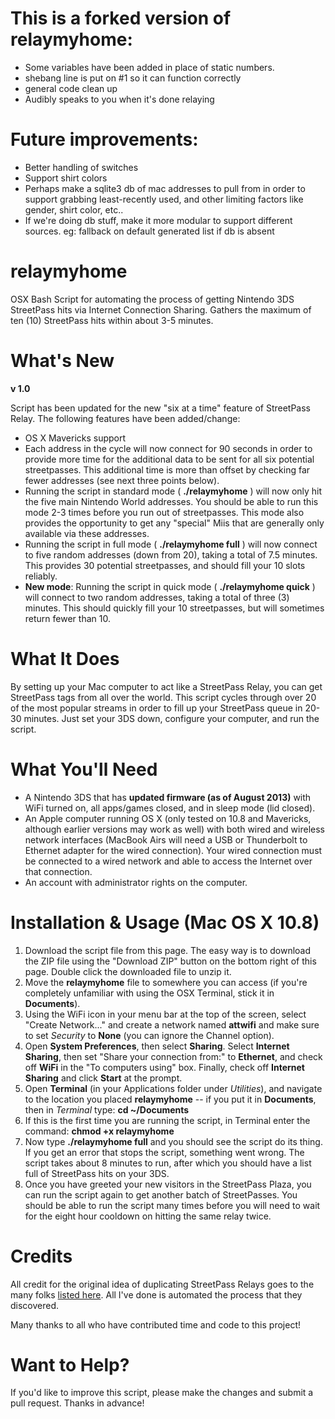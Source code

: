 This is a forked version of relaymyhome:
========================================

* Some variables have been added in place of static numbers.  
* shebang line is put on #1 so it can function correctly
* general code clean up
* Audibly speaks to you when it's done relaying

Future improvements:
====================

* Better handling of switches
* Support shirt colors
* Perhaps make a sqlite3 db of mac addresses to pull from in order to support grabbing least-recently used, and other limiting factors like gender, shirt color, etc..
* If we're doing db stuff, make it more modular to support different sources. eg: fallback on default generated list if db is absent


relaymyhome
===========
OSX Bash Script for automating the process of getting Nintendo 3DS StreetPass hits via Internet Connection Sharing. Gathers the maximum of ten (10) StreetPass hits within about 3-5 minutes.

What's New
==========
**v 1.0**

Script has been updated for the new "six at a time" feature of StreetPass Relay. The following features have been added/change:

* OS X Mavericks support
* Each address in the cycle will now connect for 90 seconds in order to provide more time for the additional data to be sent for all six potential streetpasses. This additional time is more than offset by checking far fewer addresses (see next three points below).
* Running the script in standard mode ( **./relaymyhome** ) will now only hit the five main Nintendo World addresses. You should be able to run this mode 2-3 times before you run out of streetpasses. This mode also provides the opportunity to get any "special" Miis that are generally only available via these addresses.
* Running the script in full mode ( **./relaymyhome full** ) will now connect to five random addresses (down from 20), taking a total of 7.5 minutes. This provides 30 potential streetpasses, and should fill your 10 slots reliably.
* **New mode**: Running the script in quick mode ( **./relaymyhome quick** ) will connect to two random addresses, taking a total of three (3) minutes. This should quickly fill your 10 streetpasses, but will sometimes return fewer than 10.

What It Does
============
By setting up your Mac computer to act like a StreetPass Relay, you can get StreetPass tags from all over the world. This script cycles through over 20 of the most popular streams in order to fill up your StreetPass queue in 20-30 minutes. Just set your 3DS down, configure your computer, and run the script.

What You'll Need
================
* A Nintendo 3DS that has **updated firmware (as of August 2013)** with WiFi turned on, all apps/games closed, and in sleep mode (lid closed).
* An Apple computer running OS X (only tested on 10.8 and Mavericks, although earlier versions may work as well) with both wired and wireless network interfaces (MacBook Airs will need a USB or Thunderbolt to Ethernet adapter for the wired connection). Your wired connection must be connected to a wired network and able to access the Internet over that connection.
* An account with administrator rights on the computer.

Installation & Usage (Mac OS X 10.8)
====================================
1. Download the script file from this page. The easy way is to download the ZIP file using the "Download ZIP" button on the bottom right of this page. Double click the downloaded file to unzip it.
2. Move the **relaymyhome** file to somewhere you can access (if you're completely unfamiliar with using the OSX Terminal, stick it in **Documents**).
3. Using the WiFi icon in your menu bar at the top of the screen, select "Create Network..." and create a network named **attwifi** and make sure to set *Security* to **None** (you can ignore the Channel option).
4. Open **System Preferences**, then select **Sharing**. Select **Internet Sharing**, then set "Share your connection from:" to **Ethernet**, and check off **WiFi** in the "To computers using" box. Finally, check off **Internet Sharing** and click **Start** at the prompt.
5. Open **Terminal** (in your Applications folder under *Utilities*), and navigate to the location you placed **relaymyhome** -- if you put it in **Documents**, then in *Terminal* type: **cd ~/Documents**
7. If this is the first time you are running the script, in Terminal enter the command: **chmod +x relaymyhome**
8. Now type **./relaymyhome full** and you should see the script do its thing. If you get an error that stops the script, something went wrong. The script takes about 8 minutes to run, after which you should have a list full of StreetPass hits on your 3DS.
9. Once you have greeted your new visitors in the StreetPass Plaza, you can run the script again to get another batch of StreetPasses. You should be able to run the script many times before you will need to wait for the eight hour cooldown on hitting the same relay twice.

Credits
=======
All credit for the original idea of duplicating StreetPass Relays goes to the many folks [listed here](https://docs.google.com/spreadsheet/lv?key=0AvvH5W4E2lIwdEFCUkxrM085ZGp0UkZlenp6SkJablE&f=true&noheader=true&gid=0). All I've done is automated the process that they discovered.

Many thanks to all who have contributed time and code to this project!

Want to Help?
=============
If you'd like to improve this script, please make the changes and submit a pull request. Thanks in advance!
